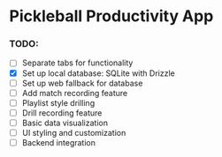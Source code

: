 # Pickleball Productivity App

### TODO:

- [ ] Separate tabs for functionality
- [x] Set up local database: SQLite with Drizzle
- [ ] Set up web fallback for database
- [ ] Add match recording feature
- [ ] Playlist style drilling
- [ ] Drill recording feature
- [ ] Basic data visualization
- [ ] UI styling and customization
- [ ] Backend integration
